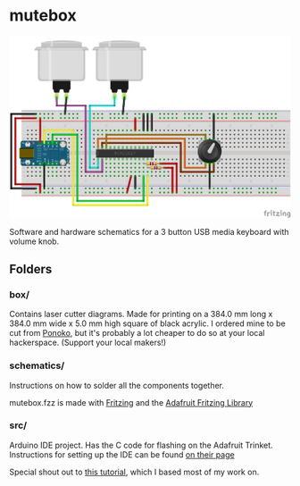 mutebox
=======
![](https://github.com/antila/mutebox/blob/master/schematics/mutebox_bb.png)

Software and hardware schematics for a 3 button USB media keyboard with volume knob.

## Folders
### box/
Contains laser cutter diagrams. Made for printing on a 384.0 mm long x 384.0 mm wide x 5.0 mm high square of black acrylic. I ordered mine to be cut from [Ponoko](http://ponoko.com), but it's probably a lot cheaper to do so at your local hackerspace. (Support your local makers!)

### schematics/
Instructions on how to solder all the components together.

mutebox.fzz is made with [Fritzing](http://fritzing.org/home/) and the [Adafruit Fritzing Library](https://github.com/adafruit/Fritzing-Library)

### src/
Arduino IDE project. Has the C code for flashing on the Adafruit Trinket. Instructions for setting up the IDE can be found [on their page](https://learn.adafruit.com/introducing-trinket?view=all)



Special shout out to
[this tutorial](https://learn.adafruit.com/trinket-usb-volume-knob/code), which I based most of my work on.
